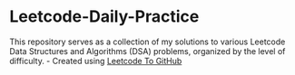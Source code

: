 # Leetcode-Daily-Practice
This repository serves as a collection of my solutions to various Leetcode Data Structures and Algorithms (DSA) problems, organized by the level of difficulty. - Created using [Leetcode To GitHub](https://chromewebstore.google.com/detail/leetsync-leetcode-to-gith/ppkbejeolfcbaomanmbpjdbkfcjfhjnd)
